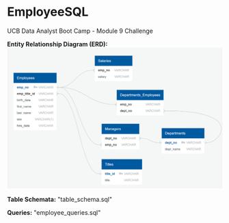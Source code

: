 # EmployeeSQL
UCB Data Analyst Boot Camp - Module 9 Challenge

**Entity Relationship Diagram (ERD):** 
![Alt Text](https://github.com/fraserclaire/EmployeeSQL/blob/main/erd_v5.png)

**Table Schemata:** "table_schema.sql"

**Queries:** "employee_queries.sql"
